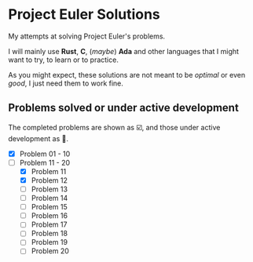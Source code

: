 # Project Euler Solutions

My attempts at solving Project Euler's problems.

I will mainly use **Rust**, **C**, (_maybe_) **Ada** and other languages that I might want to try, to learn or to practice.

As you might expect, these solutions are not meant to be _optimal_ or even _good_, I just need them to work fine.

## Problems solved or under active development

The completed problems are shown as :ballot_box_with_check:, and those under active development as :black_square_button:.

- [x] Problem 01 - 10
- [ ] Problem 11 - 20
  - [x] Problem 11
  - [x] Problem 12
  - [ ] Problem 13
  - [ ] Problem 14
  - [ ] Problem 15
  - [ ] Problem 16
  - [ ] Problem 17
  - [ ] Problem 18
  - [ ] Problem 19
  - [ ] Problem 20
